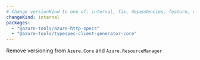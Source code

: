 ```yaml
---
# Change versionKind to one of: internal, fix, dependencies, feature, deprecation, breaking
changeKind: internal
packages:
  - "@azure-tools/azure-http-specs"
  - "@azure-tools/typespec-client-generator-core"
---
```


Remove versioning from `Azure.Core` and `Azure.ResourceManager`
